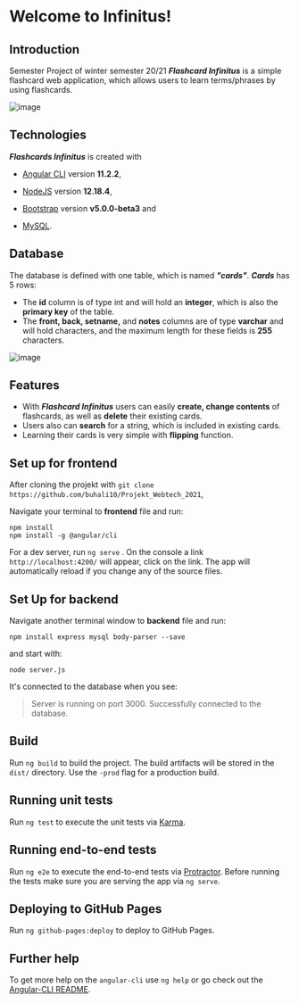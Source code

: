 # Welcome to Infinitus!

## Introduction 
Semester Project of winter semester 20/21 ***Flashcard Infinitus*** is a simple flashcard web application, which allows users to learn terms/phrases by using flashcards.

![image](https://user-images.githubusercontent.com/57114344/114031556-c9dc7600-987b-11eb-8765-c4b9f78c1de7.png)

## Technologies
 ***Flashcards Infinitus*** is created with 

 - [Angular CLI](https://github.com/angular/angular-cli) version **11.2.2**,
  
 - [NodeJS](https://github.com/nodejs/node) version **12.18.4**,
 - [Bootstrap](https://getbootstrap.com) version **v5.0.0-beta3** and
 - [MySQL](https://www.mysql.com).

## Database
The database is defined with one table, which is named ***"cards"***. ***Cards*** has 5 rows: 
- The **id** column is of type int and will hold an **integer**, which is also the **primary key** of the table.
- The **front, back, setname,** and **notes** columns are of type **varchar** and will hold characters, and the maximum length for these fields is **255** characters.

![image](https://user-images.githubusercontent.com/57114344/114033902-fb564100-987d-11eb-82bd-c5e6891a9f13.png)


## Features

 - With ***Flashcard Infinitus*** users can easily **create, change contents** of flashcards, as well as **delete** their existing cards. 
 - Users also can **search** for a string, which is included in existing cards.
 - Learning their cards is very simple with **flipping** function.

## Set up for frontend

After cloning the projekt with `git clone https://github.com/buhali10/Projekt_Webtech_2021`,

Navigate your terminal to **frontend** file  and run: 

    npm install 
    npm install -g @angular/cli


For a dev server, run `ng serve` . On the console a link `http://localhost:4200/` will appear, click on the link. The app will automatically reload if you change any of the source files.

## Set Up for backend
Navigate another terminal window to **backend** file  and run: 

    npm install express mysql body-parser --save

and start with: 

    node server.js

It's connected to the database when you see: 

> Server is running on port 3000. 
> Successfully connected to the database.



## Build
Run `ng build` to build the project. The build artifacts will be stored in the `dist/` directory. Use the `-prod` flag for a production build.

## Running unit tests

Run  `ng test`  to execute the unit tests via  [Karma](https://karma-runner.github.io/).

## [](https://github.com/jfreiheit/prog1#running-end-to-end-tests)Running end-to-end tests

Run  `ng e2e`  to execute the end-to-end tests via  [Protractor](http://www.protractortest.org/). Before running the tests make sure you are serving the app via  `ng serve`.

## [](https://github.com/jfreiheit/prog1#deploying-to-github-pages)Deploying to GitHub Pages

Run  `ng github-pages:deploy`  to deploy to GitHub Pages.

## [](https://github.com/jfreiheit/prog1#further-help)Further help

To get more help on the  `angular-cli`  use  `ng help`  or go check out the  [Angular-CLI README](https://github.com/angular/angular-cli/blob/master/README.md).
